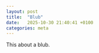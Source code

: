 ```yaml
---
layout: post
title:  "Blub"
date:   2025-10-30 21:40:41 +0100
categories: meta
---
```


This about a blub.